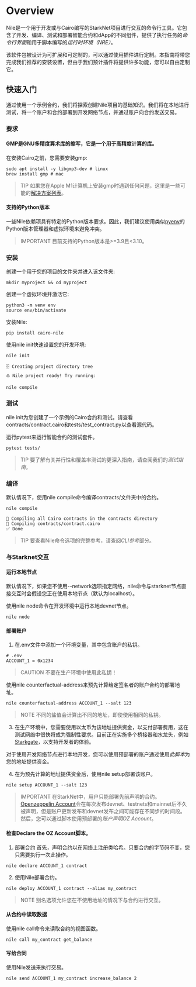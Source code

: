 # Overview
Nile是一个用于开发或与Cairo编写的StarkNet项目进行交互的命令行工具。它包含了开发、编译、测试和部署智能合约和dApp的不同组件，提供了执行任务的*命令行界面*和用于脚本编写的*运行时环境（NRE）*。

该软件包被设计为可扩展和可定制的，可以通过使用插件进行定制。本指南将带您完成我们推荐的安装设置，但由于我们预计插件将提供许多功能，您可以自由定制它。

## 快速入门
通过使用一个示例合约，我们将探索创建Nile项目的基础知识。我们将在本地进行测试，将一个账户和合约部署到开发网络节点，并通过账户向合约发送交易。

### 要求

#### GMP是GNU多精度算术库的缩写，它是一个用于高精度计算的库。
在安装Cairo之前，您需要安装gmp:
```
sudo apt install -y libgmp3-dev # linux
brew install gmp # mac
```
> TIP
如果您在Apple M1计算机上安装gmp时遇到任何问题，这里是一些可能的[解决方案列表](https://github.com/OpenZeppelin/nile/issues/22)。

#### 支持的Python版本
一些Nile依赖项具有特定的Python版本要求。因此，我们建议使用类似[pyenv](https://github.com/OpenZeppelin/cairo-contracts/blob/release-v0.4.0b/src/openzeppelin/access/ownable/library.cairo)的Python版本管理器和虚拟环境来避免冲突。

> IMPORTANT
目前支持的Python版本是>=3.9且<3.10。

### 安装
创建一个用于您的项目的文件夹并进入该文件夹:
```
mkdir myproject && cd myproject
```
创建一个虚拟环境并激活它:
```
python3 -m venv env
source env/bin/activate
```
安装Nile:
```
pip install cairo-nile
```
使用nile init快速设置您的开发环境:
```
nile init
```
```
🗄 Creating project directory tree
⛵️ Nile project ready! Try running:

nile compile
```

### 测试
nile init为您创建了一个示例的Cairo合约和测试。请查看contracts/contract.cairo和tests/test_contract.py以查看源代码。

运行pytest来运行智能合约的测试套件。
```
pytest tests/
```

> TIP
要了解有关并行性和覆盖率测试的更深入指南，请查阅我们的*测试指南*。

### 编译
默认情况下，使用nile compile命令编译contracts/文件夹中的合约。
```
nile compile
```
```
🤖 Compiling all Cairo contracts in the contracts directory
🔨 Compiling contracts/contract.cairo
✅ Done
```

> TIP
要查看Nile命令选项的完整参考，请查阅*CLI参考*部分。

### 与Starknet交互

#### 运行本地节点
默认情况下，如果您不使用--network选项指定网络，nile命令与starknet节点直接交互时会假设您正在使用本地节点（默认为localhost）。

使用nile node命令在开发环境中运行本地devnet节点。
```
nile node
```

#### 部署账户
1. 在.env文件中添加一个环境变量，其中包含账户的私钥。
```
# .env
ACCOUNT_1 = 0x1234
```
> CAUTION
不要在生产环境中使用此私钥！

使用nile counterfactual-address来预先计算给定签名者的账户合约的部署地址。
```
nile counterfactual-address ACCOUNT_1 --salt 123
```

> NOTE
不同的盐值会计算出不同的地址，即使使用相同的私钥。

3. 在生产环境中，您需要使用以太币为该地址提供资金，以支付部署费用，这在测试网络中很快将成为强制性要求。目前正在实施多个桥接器和水龙头，例如[Starkgate](https://goerli.starkgate.starknet.io/)，以支持开发者的体验。

对于使用开发网络节点进行本地开发，您可以使用预部署的账户通过使用*此脚本*为您的地址提供资金。

4. 在为预先计算的地址提供资金后，使用nile setup部署该账户。
```
nile setup ACCOUNT_1 --salt 123
```

> IMPORTANT
在StarkNet中，用户只能部署先前声明的合约。[Openzeppelin Account](https://github.com/OpenZeppelin/cairo-contracts/blob/main/src/openzeppelin/account/presets/Account.cairo)会在每次发布devnet、testnets和mainnet后不久被声明，但是账户更新发布和devnet发布之间可能存在不同步的时间段。然后，您可以通过脚本使用预部署的*账户声明OZ Account*。

#### 检查Declare the OZ Account脚本。

1. 部署合约
首先，声明合约以在网络上注册类哈希。只要合约的字节码不变，您只需要执行一次此操作。
```
nile declare ACCOUNT_1 contract
```

2. 使用Nile部署合约。
```
nile deploy ACCOUNT_1 contract --alias my_contract
```
> NOTE
别名选项允许您在不使用地址的情况下与合约进行交互。

#### 从合约中读取数据
使用nile call命令来读取合约的视图函数。
```
nile call my_contract get_balance
```

#### 写给合同
使用Nile发送来执行交易。
```
nile send ACCOUNT_1 my_contract increase_balance 2
```